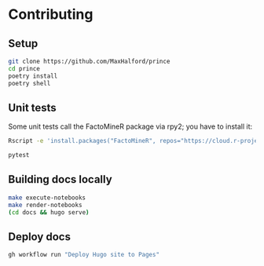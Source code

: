 # Contributing

## Setup

```sh
git clone https://github.com/MaxHalford/prince
cd prince
poetry install
poetry shell
```

## Unit tests

Some unit tests call the FactoMineR package via rpy2; you have to install it:

```sh
Rscript -e 'install.packages("FactoMineR", repos="https://cloud.r-project.org")'
```

```sh
pytest
```

## Building docs locally

```sh
make execute-notebooks
make render-notebooks
(cd docs && hugo serve)
```

## Deploy docs

```sh
gh workflow run "Deploy Hugo site to Pages"
```
